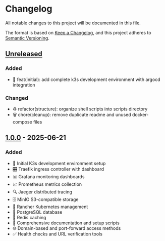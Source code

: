 # Changelog

All notable changes to this project will be documented in this file.

The format is based on [Keep a Changelog](https://keepachangelog.com/en/1.0.0/),
and this project adheres to [Semantic Versioning](https://semver.org/spec/v2.0.0.html).

## [Unreleased]

### Added
- 🚀 feat(initial): add complete k3s development environment with argocd integration

### Changed
- ♻️ refactor(structure): organize shell scripts into scripts directory
- 🗑️ chore(cleanup): remove duplicate readme and unused docker-compose files

## [1.0.0] - 2025-06-21

### Added
- 🚀 Initial K3s development environment setup
- 🎛️ Traefik ingress controller with dashboard
- 📊 Grafana monitoring dashboards
- 📈 Prometheus metrics collection
- 🔍 Jaeger distributed tracing
- 🗄️ MinIO S3-compatible storage
- 🐄 Rancher Kubernetes management
- 🐘 PostgreSQL database
- 🔴 Redis caching
- 📝 Comprehensive documentation and setup scripts
- 🌐 Domain-based and port-forward access methods
- ✅ Health checks and URL verification tools

[Unreleased]: https://github.com/BrewertonSantos/k3s-dev-environment/compare/v1.0.0...HEAD
[1.0.0]: https://github.com/BrewertonSantos/k3s-dev-environment/releases/tag/v1.0.0
